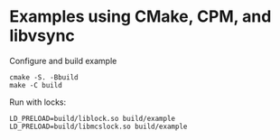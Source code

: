 # Examples using CMake, CPM, and libvsync

Configure and build example

	cmake -S. -Bbuild
	make -C build

Run with locks:

	LD_PRELOAD=build/liblock.so build/example
	LD_PRELOAD=build/libmcslock.so build/example

